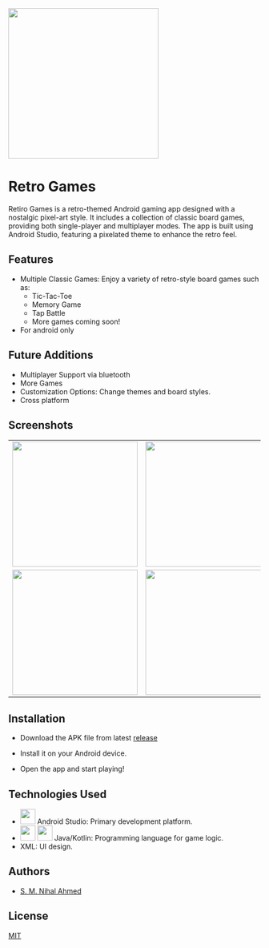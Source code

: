 <img src="https://github.com/user-attachments/assets/ea268c0b-5a41-450e-8c3f-bf0eb9111ed6" width="300">


# Retro Games

Retiro Games is a retro-themed Android gaming app designed with a nostalgic pixel-art style. It includes a collection of classic board games, providing both single-player and multiplayer modes. The app is built using Android Studio, featuring a pixelated theme to enhance the retro feel.


## Features

- Multiple Classic Games: Enjoy a variety of retro-style board games such as:
    - Tic-Tac-Toe
    - Memory Game
    - Tap Battle
    - More games coming soon!
- For android only 


## Future Additions
- Multiplayer Support via bluetooth
- More Games
- Customization Options: Change themes and board styles.
- Cross platform

## Screenshots

<table>
  <tr>
    <td><img src="https://github.com/user-attachments/assets/650c4683-2917-478c-ae4b-274af6e3fa01" width="250"></td>
    <td><img src="https://github.com/user-attachments/assets/fafacccb-892e-4fb0-9282-33940740e8e0" width="250"></td>
  </tr>
  <tr>
    <td><img src="https://github.com/user-attachments/assets/88381415-00dc-481d-891a-7bfc40323d98" width="250"></td>
    <td><img src="https://github.com/user-attachments/assets/c40b309e-3e00-4864-8dd1-068d23286f74" width="250"></td>
  </tr>
</table>


## Installation

- Download the APK file from latest [release](https://github.com/nihal4/Retro_Games/releases)

- Install it on your Android device.

- Open the app and start playing!


## Technologies Used
- <img src="https://github.com/user-attachments/assets/2e12a89d-6add-4262-9487-49477a35ea15" width="30"> Android Studio: Primary development platform.
- <img src="https://github.com/user-attachments/assets/e836aa61-1588-45e0-9b4c-d46a95b51388" width="30"> <img src="https://github.com/user-attachments/assets/ff7932d9-e063-4d48-966c-aee909f58c65" width="30"> Java/Kotlin: Programming language for game logic.
- XML: UI design.

## Authors
- [S. M. Nihal Ahmed](https://github.com/nihal4)


## License

[MIT](https://choosealicense.com/licenses/mit/)


